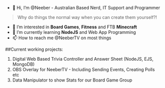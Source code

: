 - 👋 Hi, I’m @Neeber - Australian Based Nerd, IT Support and Programmer

> Why do things the normal way when you can create them yourself?!

- 👀 I’m interested in **Board Games**, **Fitness** and FTB **Minecraft**
- 🌱 I’m currently learning **NodeJS** and Web App Programming
- 📫 How to reach me @NeeberTV on most things

##Current working projects:

1. Digital Web Based Trivia Controller and Answer Sheet (NodeJS, EJS, MongoDB)
2. OBS Overlay for NeeberTV - Including Sending Events, Creating Polls etc
3. Data Manipulator to show Stats for our Board Game Group


<!---
Neeber/Neeber is a ✨ special ✨ repository because its `README.md` (this file) appears on your GitHub profile.
You can click the Preview link to take a look at your changes.
--->
